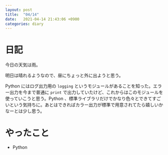 ```yaml
---
layout: post
title:  "04/14"
date:   2021-04-14 21:43:06 +0900
categories: diary
---
```

# 日記

今日の天気は雨。

明日は晴れるようなので、昼にちょっと外に出ようと思う。

Python にはログ出力用の ```logging``` というモジュールがあることを知った。エラー出力を今まで普通に ```print``` で出力していたけど、これからはこのモジュールを使っていこうと思う。Python 、標準ライブラリだけでかなり色々とできてすごいという気持ちに。あとはできればカラー出力が標準で用意されてたら嬉しいかなーとは少し思う。

# やったこと

- Python